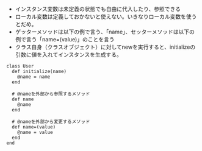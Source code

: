 - インスタンス変数は未定義の状態でも自由に代入したり、参照できる
- ローカル変数は定義しておかないと使えない。いきなりローカル変数を使うとだめ。
- ゲッターメソッドは以下の例で言う、「name」、セッターメソッドは以下の例で言う「name=(value)」のことを言う
- クラス自身（クラスオブジェクト）に対してnewを実行すると、initializeの引数に値を入れてインスタンスを生成する。

```
class User
  def initialize(name)
    @name = name
  end
  
  # @nameを外部から参照するメソッド
  def name
    @name
  end
  
  # @nameを外部から変更するメソッド
  def name=(value)
    @name = value
  end
end

```
